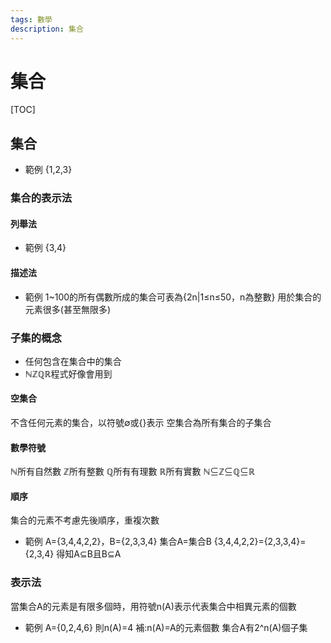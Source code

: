 ```yaml
---
tags: 數學
description: 集合
---
```


# 集合

[TOC]

## 集合

- 範例
{1,2,3}

### 集合的表示法

#### 列舉法

- 範例
{3,4}

#### 描述法

- 範例
1~100的所有偶數所成的集合可表為{2n|1≤n≤50，n為整數}
用於集合的元素很多(甚至無限多)

### 子集的概念

- 任何包含在集合中的集合
- ℕℤℚℝ程式好像會用到

#### 空集合

不含任何元素的集合，以符號∅或{}表示
空集合為所有集合的子集合

#### 數學符號

ℕ所有自然數 ℤ所有整數 ℚ所有有理數 ℝ所有實數 ℕ⊆ℤ⊆ℚ⊆ℝ

#### 順序

集合的元素不考慮先後順序，重複次數
- 範例
A={3,4,4,2,2}，B={2,3,3,4} 集合A=集合B
{3,4,4,2,2}={2,3,3,4}={2,3,4} 得知A⊆B且B⊆A

### 表示法

當集合A的元素是有限多個時，用符號n(A)表示代表集合中相異元素的個數
- 範例
A={0,2,4,6} 則n(A)=4
補:n(A)=A的元素個數 集合A有2^n(A)個子集